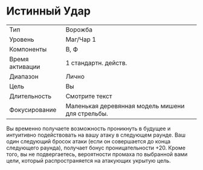 
# Истинный Удар

| | |
|---|---|
|Тип|Ворожба|
|Уровень| Маг/Чар 1|
|Компоненты| В, Ф|
|Время активации| 1 стандартн. действ.|
|Диапазон| Лично|
|Цель| Вы|
|Длительность| Смотрите текст|
|Фокусирование| Маленькая деревянная модель мишени для стрельбы.|

Вы временно получаете возможность
проникнуть в будущее и интуитивно подействовать на вашу атаку в следующем
раунде. Ваш один следующий бросок
атаки (если он совершается до конца
следующего раунда), получает бонус
проницательности +20. Кроме того, вы
не подвергаетесь, вероятности промаха
по выбранной вами цели, который распространяется на атакующих укрытую
цель.
